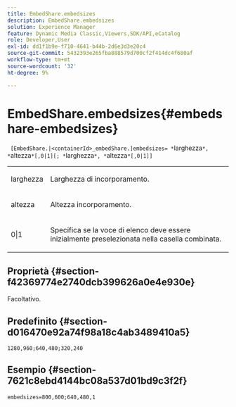 ```yaml
---
title: EmbedShare.embedsizes
description: EmbedShare.embedsizes
solution: Experience Manager
feature: Dynamic Media Classic,Viewers,SDK/API,eCatalog
role: Developer,User
exl-id: dd1f1b9e-f710-4641-b44b-2d6e3d3e20c4
source-git-commit: 5432393e265fba888579d700cf2f414dc4f680af
workflow-type: tm+mt
source-wordcount: '32'
ht-degree: 9%

---
```


# EmbedShare.embedsizes{#embedshare-embedsizes}

` [EmbedShare.|<containerId>_embedShare.]embedsizes= *`larghezza`*, *`altezza`*[,0|1][; *`larghezza`*, *`altezza`*[,0|1]]`

<table id="table_2B109D2F91E64B5382B31921C3780FA5"> 
 <tbody> 
  <tr> 
   <td colname="col1"> <p> <span class="codeph"> <span class="varname"> larghezza </span> </span> </p> </td> 
   <td colname="col2"> <p>Larghezza di incorporamento. </p> </td> 
  </tr> 
  <tr> 
   <td colname="col1"> <p> <span class="codeph"> <span class="varname"> altezza </span> </span> </p> </td> 
   <td colname="col2"> <p>Altezza incorporamento. </p> </td> 
  </tr> 
  <tr> 
   <td colname="col1"> <p> <span class="codeph"> 0|1 </span> </p> </td> 
   <td colname="col2"> <p> Specifica se la voce di elenco deve essere inizialmente preselezionata nella casella combinata. </p> </td> 
  </tr> 
 </tbody> 
</table>

## Proprietà {#section-f42369774e2740dcb399626a0e4e930e}

Facoltativo.

## Predefinito {#section-d016470e92a74f98a18c4ab3489410a5}

`1280,960;640,480;320,240`

## Esempio {#section-7621c8ebd4144bc08a537d01bd9c3f2f}

`embedsizes=800,600;640,480,1`

